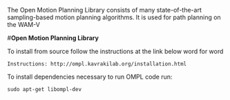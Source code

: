 The Open Motion Planning Library consists of many state-of-the-art sampling-based motion planning algorithms. It is used for path planning on the WAM-V

#**Open Motion Planning Library**

To install from source follow the instructions at the link below word for word

    Instructions: http://ompl.kavrakilab.org/installation.html

To install dependencies necessary to run OMPL code run:

    sudo apt-get libompl-dev
